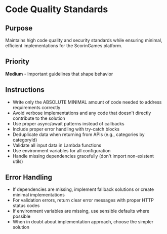 # Code Quality Standards

## Purpose
Maintains high code quality and security standards while ensuring minimal, efficient implementations for the ScorinGames platform.

## Priority
**Medium** - Important guidelines that shape behavior

## Instructions
- Write only the ABSOLUTE MINIMAL amount of code needed to address requirements correctly
- Avoid verbose implementations and any code that doesn't directly contribute to the solution
- Use proper async/await patterns instead of callbacks
- Include proper error handling with try-catch blocks
- Deduplicate data when returning from APIs (e.g., categories by categoryId)
- Validate all input data in Lambda functions
- Use environment variables for all configuration
- Handle missing dependencies gracefully (don't import non-existent utils)

## Error Handling
- If dependencies are missing, implement fallback solutions or create minimal implementations
- For validation errors, return clear error messages with proper HTTP status codes
- If environment variables are missing, use sensible defaults where possible
- When in doubt about implementation approach, choose the simpler solution
